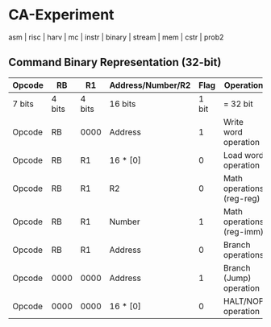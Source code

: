 # CA-Experiment

asm | risc | harv | mc | instr | binary | stream | mem | cstr | prob2

## Command Binary Representation (32-bit)

| Opcode | RB   | R1 | Address/Number/R2 | Flag | Operation                |
|--------|------|------------------|----------------|------|--------------------------|
| 7 bits | 4 bits | 4 bits         | 16 bits        | 1 bit|           = 32 bit       |
| Opcode | RB   | 0000             | Address        | 1    | Write word operation     |
| Opcode | RB   | R1               | 16 * [0]       | 0    | Load word operation      |
| Opcode | RB   | R1               | R2             | 0    | Math operations (reg-reg)|
| Opcode | RB   | R1               | Number         | 1    | Math operations (reg-imm)|
| Opcode | RB   | R1               | Address        | 0    | Branch operations        |
| Opcode | 0000 | 0000             | Address        | 1    | Branch (Jump) operation  |
| Opcode | 0000 | 0000             | 16 * [0]       | 0    | HALT/NOP operation       |
